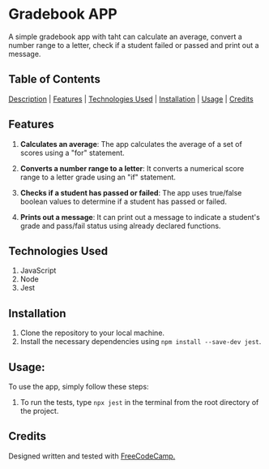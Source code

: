 # Gradebook APP

A simple gradebook app with taht can calculate an average, convert a number range to a letter, check if a student failed or passed and print out a message.

## Table of Contents

[Description](#gradebook-app) | [Features](#features) | [Technologies Used](#technologies-used) | [Installation](#installation) | [Usage](#usage) | [Credits](#credits) 

## Features

1. **Calculates an average**: The app calculates the average of a set of scores using a "for" statement.

2. **Converts a number range to a letter**: It converts a numerical score range to a letter grade using an "if" statement.

3. **Checks if a student has passed or failed**: The app uses true/false boolean values to determine if a student has passed or failed.

4. **Prints out a message**: It can print out a message to indicate a student's grade and pass/fail status using already declared functions.


## Technologies Used

1. JavaScript
2. Node
3. Jest

## Installation

1. Clone the repository to your local machine.
2. Install the necessary dependencies using `npm install --save-dev jest`.

## Usage:

To use the app, simply follow these steps:

1. To run the tests, type `npx jest` in the terminal from the root directory of the project.


## Credits

Designed written and tested with [FreeCodeCamp.](https://www.freecodecamp.org/opin) 
